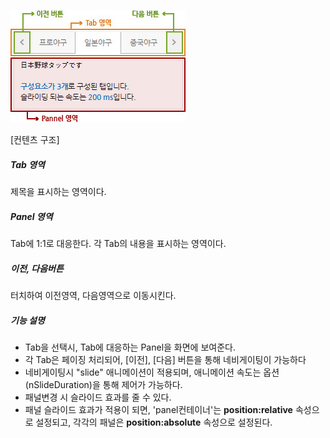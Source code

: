 ![](SlideTab.jpg "")

[컨텐츠 구조]


##### Tab 영역

제목을 표시하는 영역이다.

##### Panel 영역

Tab에 1:1로 대응한다.
각 Tab의 내용을 표시하는 영역이다.

##### 이전, 다음버튼

터치하여 이전영역, 다음영역으로 이동시킨다.


##### 기능 설명

* Tab을 선택시, Tab에 대응하는 Panel을 화면에 보여준다.
* 각 Tab은 페이징 처리되어, [이전], [다음] 버튼을 통해 네비게이팅이 가능하다
* 네비게이팅시 "slide" 애니메이션이 적용되며, 애니메이션 속도는 옵션(nSlideDuration)을 통해 제어가 가능하다.
* 패널변경 시 슬라이드 효과를 줄 수 있다.
* 패널 슬라이드 효과가 적용이 되면, 'panel컨테이너'는 __position:relative__ 속성으로 설정되고, 각각의 패널은 __position:absolute__ 속성으로 설정된다.
